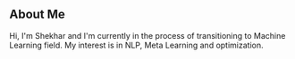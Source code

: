 ## About Me

Hi, I'm Shekhar and I'm currently in the process of transitioning to Machine Learning field. My interest is in NLP, Meta Learning and optimization.
